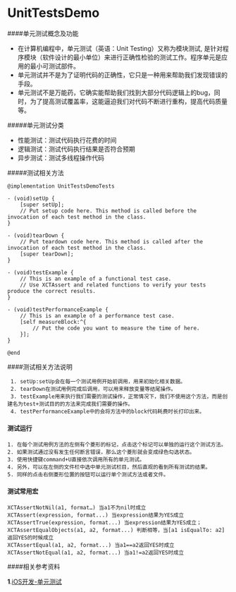 # UnitTestsDemo



####单元测试概念及功能

- 在计算机编程中，单元测试（英语：Unit Testing）又称为模块测试, 是针对程序模块（软件设计的最小单位）来进行正确性检验的测试工作。程序单元是应用的最小可测试部件。
- 单元测试并不是为了证明代码的正确性，它只是一种用来帮助我们发现错误的手段。
- 单元测试不是万能药，它确实能帮助我们找到大部分代码逻辑上的bug，同时，为了提高测试覆盖率，这能逼迫我们对代码不断进行重构，提高代码质量等。

#####单元测试分类

 - 性能测试：测试代码执行花费的时间
 - 逻辑测试：测试代码执行结果是否符合预期
 - 异步测试：测试多线程操作代码

#####测试相关方法

```
@implementation UnitTestsDemoTests

- (void)setUp {
    [super setUp];
    // Put setup code here. This method is called before the invocation of each test method in the class.
}

- (void)tearDown {
    // Put teardown code here. This method is called after the invocation of each test method in the class.
    [super tearDown];
}

- (void)testExample {
    // This is an example of a functional test case.
    // Use XCTAssert and related functions to verify your tests produce the correct results.
}

- (void)testPerformanceExample {
    // This is an example of a performance test case.
    [self measureBlock:^{
        // Put the code you want to measure the time of here.
    }];
}

@end

```

####测试相关方法说明

```
 1. setUp:setUp会在每一个测试用例开始前调用，用来初始化相关数据。
 2. tearDown在测试用例完成后调用，可以用来释放变量等结尾操作。
 3. testExample用来执行我们需要的测试操作，正常情况下，我们不使用这个方法，而是创建名为test+测试目的的方法来完成我们需要的操作。
 4. testPerformanceExample中的会将方法中的block代码耗费时长打印出来。

```

#### 测试运行
```
1. 在每个测试用例方法的左侧有个菱形的标记，点击这个标记可以单独的运行这个测试方法。
2. 如果测试通过没有发生任何断言错误，那么这个菱形就会变成绿色勾选状态。
3. 使用快捷键command+U直接依次调用所有的单元测试。
4. 另外，可以在左侧的文件栏中选中单元测试栏目，然后直观的看到所有测试的结果。
5. 同样的点击右侧菱形位置的按钮可以运行单个测试方法或者文件。

```

#### 测试常用宏

```
XCTAssertNotNil(a1, format…) 当a1不为nil时成立
XCTAssert(expression, format...) 当expression结果为YES成立
XCTAssertTrue(expression, format...) 当expression结果为YES成立；
XCTAssertEqualObjects(a1, a2, format...) 判断相等，当[a1 isEqualTo: a2]返回YES的时候成立
XCTAssertEqual(a1, a2, format...) 当a1==a2返回YES时成立
XCTAssertNotEqual(a1, a2, format...) 当a1!=a2返回YES时成立

```

####相关参考资料

__1__.[iOS开发-单元测试](http://www.jianshu.com/p/11124d7f4968)